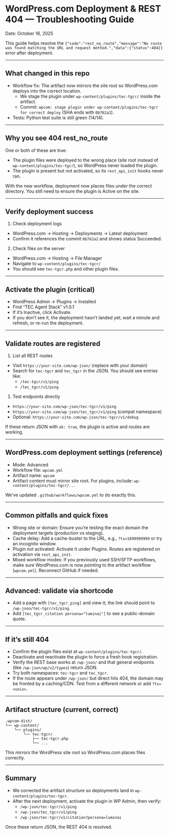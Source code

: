 # WordPress.com Deployment & REST 404 — Troubleshooting Guide

Date: October 16, 2025

This guide helps resolve the `{"code":"rest_no_route","message":"No route was found matching the URL and request method.","data":{"status":404}}` error after deployment.

---

## What changed in this repo

- Workflow fix: The artifact now mirrors the site root so WordPress.com deploys into the correct location.
  - We stage the plugin under `wp-content/plugins/tec-tgcr/` inside the artifact.
  - Commit: `wpcom: stage plugin under wp-content/plugins/tec-tgcr for correct deploy` (SHA ends with `0b762a2`).
- Tests: Python test suite is still green (14/14).

---

## Why you see 404 rest_no_route

One or both of these are true:

- The plugin files were deployed to the wrong place (site root instead of `wp-content/plugins/tec-tgcr`), so WordPress never loaded the plugin.
- The plugin is present but not activated, so its `rest_api_init` hooks never ran.

With the new workflow, deployment now places files under the correct directory. You still need to ensure the plugin is Active on the site.

---

## Verify deployment success

1. Check deployment logs

- WordPress.com → Hosting → Deployments → Latest deployment
- Confirm it references the commit `0b762a2` and shows status Succeeded.

2. Check files on the server

- WordPress.com → Hosting → File Manager
- Navigate to `wp-content/plugins/tec-tgcr/`
- You should see `tec-tgcr.php` and other plugin files.

---

## Activate the plugin (critical)

- WordPress Admin → Plugins → Installed
- Find “TEC Agent Stack” v1.0.1
- If it’s Inactive, click Activate.
- If you don’t see it, the deployment hasn’t landed yet; wait a minute and refresh, or re-run the deployment.

---

## Validate routes are registered

1. List all REST routes

- Visit `https://your-site.com/wp-json/` (replace with your domain)
- Search for `tec-tgcr` and `tec_tgcr` in the JSON. You should see entries like:
  - `/tec-tgcr/v1/ping`
  - `/tec_tgcr/v1/ping`

1. Test endpoints directly

- `https://your-site.com/wp-json/tec-tgcr/v1/ping`
- `https://your-site.com/wp-json/tec_tgcr/v1/ping` (compat namespace)
- Optional: `https://your-site.com/wp-json/tec-tgcr/v1/debug`

If these return JSON with `ok: true`, the plugin is active and routes are working.

---

## WordPress.com deployment settings (reference)

- Mode: Advanced
- Workflow file: `wpcom.yml`
- Artifact name: `wpcom`
- Artifact content must mirror site root. For plugins, include: `wp-content/plugins/tec-tgcr/...`

We’ve updated `.github/workflows/wpcom.yml` to do exactly this.

---

## Common pitfalls and quick fixes

- Wrong site or domain: Ensure you’re testing the exact domain the deployment targets (production vs staging).
- Cache delay: Add a cache-buster to the URL, e.g., `?ts=1699999999` or try an incognito window.
- Plugin not activated: Activate it under Plugins. Routes are registered on activation via `rest_api_init`.
- Mixed workflow modes: If you previously used SSH/SFTP workflows, make sure WordPress.com is now pointing to the artifact workflow (`wpcom.yml`). Reconnect GitHub if needed.

---

## Advanced: validate via shortcode

- Add a page with `[tec_tgcr_ping]` and view it; the link should point to `/wp-json/tec-tgcr/v1/ping`.
- Add `[tec_tgcr_citation persona="luminai"]` to see a public-domain quote.

---

## If it’s still 404

- Confirm the plugin files exist at `wp-content/plugins/tec-tgcr/`.
- Deactivate and reactivate the plugin to force a fresh hook registration.
- Verify the REST base works at `/wp-json/` and that general endpoints (like `/wp-json/wp/v2/types`) return JSON.
- Try both namespaces: `tec-tgcr` and `tec_tgcr`.
- If the route appears under `/wp-json/` but direct hits 404, the domain may be fronted by a caching/CDN. Test from a different network or add `?ts=<unix>`.

---

## Artifact structure (current, correct)

```text
.wpcom-dist/
└── wp-content/
    └── plugins/
        └── tec-tgcr/
            ├── tec-tgcr.php
            └── ...
```

This mirrors the WordPress site root so WordPress.com places files correctly.

---

## Summary

- We corrected the artifact structure so deployments land in `wp-content/plugins/tec-tgcr`.
- After the next deployment, activate the plugin in WP Admin, then verify:
  - `/wp-json/tec-tgcr/v1/ping`
  - `/wp-json/tec_tgcr/v1/ping`
  - `/wp-json/tec-tgcr/v1/citation?persona=luminai`

Once these return JSON, the REST 404 is resolved.
